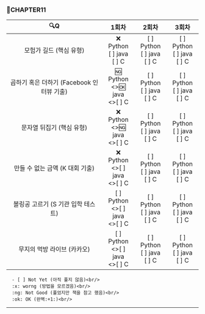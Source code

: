 ### :page_with_curl:CHAPTER11

|                  :mag:Q                   |                  1회차                  |               2회차               |               3회차               |
| :---------------------------------------: | :-------------------------------------: | :-------------------------------: | :-------------------------------: |
|          모험가 길드 (핵심 유형)          |   :x: Python<br/> [ ] java<br/> [ ] C   | [ ] Python<br/>[ ] java<br/>[ ] C | [ ] Python<br/>[ ] java<br/>[ ] C |
| 곱하기 혹은 더하기 (Facebook 인터뷰 기출) | :ng: Python<br/><>:ok: java<br/><>[ ] C | [ ] Python<br/>[ ] java<br/>[ ] C | [ ] Python<br/>[ ] java<br/>[ ] C |
|         문자열 뒤집기 (핵심 유형)         | :x: Python<br/><>:ng: java<br/><>[ ] C  | [ ] Python<br/>[ ] java<br/>[ ] C | [ ] Python<br/>[ ] java<br/>[ ] C |
|      만들 수 없는 금액 (K 대회 기출)      |  :x: Python<br/><>[ ] java<br/><>[ ] C  | [ ] Python<br/>[ ] java<br/>[ ] C | [ ] Python<br/>[ ] java<br/>[ ] C |
|    볼링공 고르기 (S 기관 입학 테스트)     |  [ ] Python<br/><>[ ] java<br/><>[ ] C  | [ ] Python<br/>[ ] java<br/>[ ] C | [ ] Python<br/>[ ] java<br/>[ ] C |
|        무지의 먹방 라이브 (카카오)        |  [ ] Python<br/><>[ ] java<br/><>[ ] C  | [ ] Python<br/>[ ] java<br/>[ ] C | [ ] Python<br/>[ ] java<br/>[ ] C |

      - [ ] Not Yet (아직 풀지 않음)<br/>
      :x: worng (방법을 모르겠음)<br/>
      :ng: Not Good (풀었지만 책을 참고 했음)<br/>
      :ok: OK (완벽:+1:)<br/>

---
